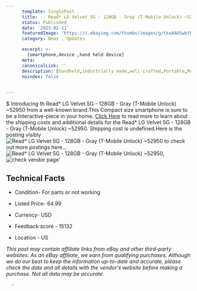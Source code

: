 ```yaml
---
      template: SinglePost
      title: -- Read* LG Velvet 5G - 128GB - Gray (T-Mobile Unlock) ~52950
      status: Published
      date: '2023-02-11'
      featuredImage: 'https://i.ebayimg.com/thumbs/images/g/tkoAAOSwbYNj5QOJ/s-l225.jpg'
      category: News , Updates

      excerpt: >-
        [smartphone,device ,hand held device]
      meta:
      canonicalLink: ''
      description: [handheld,industrially made,well crafted,Portable,Mobile,Compact,Convenient,Lightweight,Maneuverable,Man-portable,Miniature,Carriable,Hand-held,Light,Holdable,Transportable,Mobile device,Pocket-sized,On-the-go,Wireless,Cordless,Compact size,Convenient size, smartphone,device ,hand held device]
      noindex: false
      

---
```

$
      Introducing th Read* LG Velvet 5G - 128GB - Gray (T-Mobile Unlock) ~52950 from a well-known brand.This Compact size smartphone is sure to be a Interactive-piece in your home. [Click Here](https://www.ebay.com/itm/325529476465?hash=item4bcb119d71%3Ag%3AtkoAAOSwbYNj5QOJ&mkevt=1&mkcid=1&mkrid=711-53200-19255-0&campid=%253CePNCampaignId%253E&customid=%253CreferenceId%253E&toolid=10049) to read more to learn about the shipping costs and additional details for the Read* LG Velvet 5G - 128GB - Gray (T-Mobile Unlock) ~52950. Shipping cost is undefined.Here is the posting visibly ![Read* LG Velvet 5G - 128GB - Gray (T-Mobile Unlock) ~52950](https://i.ebayimg.com/thumbs/images/g/tkoAAOSwbYNj5QOJ/s-l225.jpg) to check out more postings here... ![Read* LG Velvet 5G - 128GB - Gray (T-Mobile Unlock) ~52950](https://i.ebayimg.com/images/g/tkoAAOSwbYNj5QOJ/s-l1600.jpg), ![check vendor page](https://origin-galleryplus.ebayimg.com/ws/web/325529476465_2_0_1/225x225.jpg,https://origin-galleryplus.ebayimg.com/ws/web/325529476465_3_0_1/225x225.jpg)'

      

 ## Technical Facts 



     
      

 - Condition- For parts or not working 


      

 - Listed Price- 64.99 


      

 - Currency- USD 


      

 - Feedback score - 15132 


      

 - Location - US 


      
      

 *_This post may contain affiliate links from eBay and other third-party websites. As an eBay affiliate, we earn from qualifying purchases. Although we do our best to keep the information up-to-date and accurate, please check the date and all details with the vendor's website before making a purchase. Not all data may be accurate._*




      -
